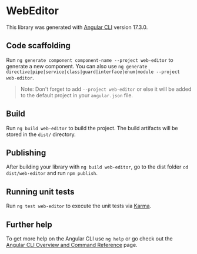 # WebEditor

This library was generated with [Angular CLI](https://github.com/angular/angular-cli) version 17.3.0.

## Code scaffolding

Run `ng generate component component-name --project web-editor` to generate a new component. You can also use `ng generate directive|pipe|service|class|guard|interface|enum|module --project web-editor`.
> Note: Don't forget to add `--project web-editor` or else it will be added to the default project in your `angular.json` file. 

## Build

Run `ng build web-editor` to build the project. The build artifacts will be stored in the `dist/` directory.

## Publishing

After building your library with `ng build web-editor`, go to the dist folder `cd dist/web-editor` and run `npm publish`.

## Running unit tests

Run `ng test web-editor` to execute the unit tests via [Karma](https://karma-runner.github.io).

## Further help

To get more help on the Angular CLI use `ng help` or go check out the [Angular CLI Overview and Command Reference](https://angular.io/cli) page.
